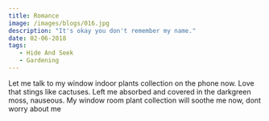 ```yaml
---
title: Romance
image: /images/blogs/016.jpg
description: "It's okay you don't remember my name."
date: 02-06-2018
tags:
   - Hide And Seek 
   - Gardening
---
```

Let me talk to my window indoor plants collection on the phone now.
Love that stings like cactuses. Left me absorbed and covered in the darkgreen moss, nauseous. My window room plant collection will soothe me now, dont worry about me

